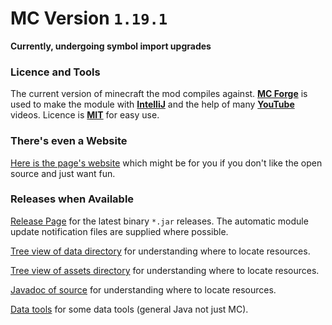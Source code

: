 # MC Version `1.19.1`
**Currently, undergoing symbol import upgrades**

### Licence and Tools
The current version of minecraft the mod compiles against. [**MC Forge**](https://files.minecraftforge.net/net/minecraftforge/forge/) is used to make the module with [**IntelliJ**](https://www.jetbrains.com/idea/download/) and the help of many [**YouTube**](https://youtube.com) videos.
Licence is [**MIT**](https://en.wikipedia.org/wiki/MIT_License) for easy use.

### There's even a Website
[Here is the page's website](https://jackokring.github.io/ExactFeather396/) which might be for you if you don't like the open source and just want fun.

### Releases when Available
[Release Page](https://github.com/jackokring/ExactFeather396/releases) for the latest binary `*.jar` releases.
The automatic module update notification files are supplied where possible.

[Tree view of data directory](https://github.com/jackokring/ExactFeather396/blob/main/datatree.md) for understanding where to locate resources.

[Tree view of assets directory](https://github.com/jackokring/ExactFeather396/blob/main/assettree.md) for understanding where to locate resources.

[Javadoc of source](https://htmlpreview.github.io/?https://github.com/jackokring/ExactFeather396/blob/main/index.html) for understanding where to locate resources.

[Data tools](https://github.com/jackokring/ExactFeather396/blob/main/src/main/java/uk/co/kring/ef396/data) for some data tools (general Java not just MC).